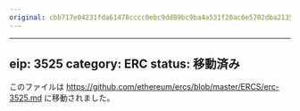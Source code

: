 ```yaml
---
original: cbb717e04231fda61478cccc0ebc9dd89bc9ba4a531f20ac6e5702dba213549a
---
```


---
eip: 3525
category: ERC
status: 移動済み
---

このファイルは https://github.com/ethereum/ercs/blob/master/ERCS/erc-3525.md に移動されました。